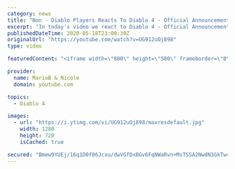 ```yaml
---
category: news
title: "Non - Diablo Players Reacts To Diablo 4 - Official Announcement Cinematic Trailer | Blizzcon 2019"
excerpt: "In today's video we react to Diablo 4 - Official Announcement Cinematic Trailer Subscribe To Our Vlog Channel:http://bit.ly/2RmUZVQ Original ..."
publishedDateTime: 2020-05-18T23:00:39Z
originalUrl: "https://youtube.com/watch?v=UG912uOj898"
type: video

featuredContent: "<iframe width=\"800\" height=\"500\" frameborder=\"0\" src=\"https://www.youtube.com/embed/UG912uOj898\" allow=\"accelerometer; autoplay; encrypted-media; gyroscope; picture-in-picture\" allowfullscreen></iframe>"

provider:
  name: MarioB & Nicole
  domain: youtube.com

topics:
  - Diablo 4

images:
  - url: "https://i.ytimg.com/vi/UG912uOj898/maxresdefault.jpg"
    width: 1280
    height: 720
    isCached: true

secured: "Bmew9YUEj/16q1D0f06Jcxu/dwVGfDxBGv6FqNWaRvn+MsTSSA2NwdN3GkTw4MAQWUHDQSui5uwv95jzGdzuMqTJ+yFfT2Ku2omzF1fG1qe7m+LzClOylcOJcQ5AKB1APaAf96COHBV5bFu+TtfB+0+ITobmEyMYf6sChT/DrBYbe7bAuYFW6WRKQsaGJu0fpDppPjY+8yOZTn3PN2+judvoxe4pVJgOjZaKvmTyKlsxC16xrnxfRhq33m9PjRZZ5BUmoIdRWnlKfkoA+L6V5iyxzgNJmmnRfci4qnXd9I6JGjG6KL7ejumRegXsazK3h2038WDWFPnYEZP3XZc8p+Pzqb3zQi5MgmtFnm1HQ+iC4LoEixOfp73nHSvb4ewXD3us5t3nKJWS/5mB3P0lLtHvXoFtHE+3xm2CtUDU5TVWnGtVz9xuXN/LjFKcxOAb;4YcJ0JW09OVhZUlS4RWbvg=="
---
```


